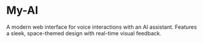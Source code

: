 # My-AI
A modern web interface for voice interactions with an AI assistant. Features a sleek, space-themed design with real-time visual feedback.
